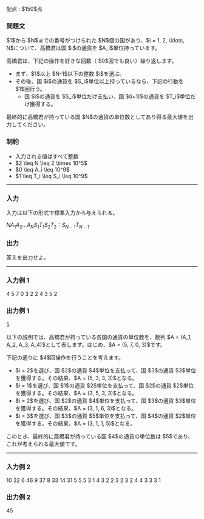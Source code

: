 
<div>

<span>

<span>

<p>
配点 : $150$点
</p>

<div>

<section>

### **問題文**

<p>
$1$から $N$までの番号がつけられた $N$個の国があり、$i = 1, 2, \ldots, N$について、高橋君は国 $i$の通貨を $A_i$単位持っています。
</p>

<p>
高橋君は、下記の操作を好きな回数（ $0$回でも良い）繰り返します。
</p>

<ul>

<li>
まず、$1$以上 $N-1$以下の整数 $i$を選ぶ。
</li>

<li>
その後、国 $i$の通貨を $S_i$単位以上持っているなら、下記の行動を $1$回行う。
<ul>

<li>
国 $i$の通貨を $S_i$単位だけ支払い、国 $(i+1)$の通貨を $T_i$単位だけ獲得する。
</li>

</ul>

</li>

</ul>

<p>
最終的に高橋君が持っている国 $N$の通貨の単位数としてあり得る最大値を出力してください。
</p>

</section>

</div>

<div>

<section>

### **制約**

<ul>

<li>
入力される値はすべて整数
</li>

<li>
$2 \leq N \leq 2 \times 10^5$
</li>

<li>
$0 \leq A_i \leq 10^9$
</li>

<li>
$1 \leq T_i \leq S_i \leq 10^9$
</li>

</ul>

</section>

</div>

---

<div>

<div>

<section>

### **入力**

<p>
入力は以下の形式で標準入力から与えられる。
</p>

<div>

$N$$A_1$$A_2$$\ldots$$A_N$$S_1$$T_1$$S_2$$T_2$$\vdots$$S_{N-1}$$T_{N-1}$
</div>

</section>

</div>

<div>

<section>

### **出力**

<p>
答えを出力せよ。
</p>

</section>

</div>

</div>

---

<div>

<section>

### **入力例 1**

<div>

4
5 7 0 3
2 2
4 3
5 2

</div>

</section>

</div>

<div>

<section>

### **出力例 1**

<div>

5

</div>

<p>
以下の説明では、高橋君が持っている各国の通貨の単位数を、数列 $A = (A_1, A_2, A_3, A_4)$として表します。はじめ、$A = (5, 7, 0, 3)$です。
</p>

<p>
下記の通りに $4$回操作を行うことを考えます。
</p>

<ul>

<li>
$i = 2$を選び、国 $2$の通貨 $4$単位を支払って、国 $3$の通貨 $3$単位を獲得する。その結果、$A = (5, 3, 3, 3)$となる。
</li>

<li>
$i = 1$を選び、国 $1$の通貨 $2$単位を支払って、国 $2$の通貨 $2$単位を獲得する。その結果、$A = (3, 5, 3, 3)$となる。
</li>

<li>
$i = 2$を選び、国 $2$の通貨 $4$単位を支払って、国 $3$の通貨 $3$単位を獲得する。その結果、$A = (3, 1, 6, 3)$となる。
</li>

<li>
$i = 3$を選び、国 $3$の通貨 $5$単位を支払って、国 $4$の通貨 $2$単位を獲得する。その結果、$A = (3, 1, 1, 5)$となる。
</li>

</ul>

<p>
このとき、最終的に高橋君が持っている国 $4$の通貨の単位数は $5$であり、これが考えられる最大値です。
</p>

</section>

</div>

---

<div>

<section>

### **入力例 2**

<div>

10
32 6 46 9 37 8 33 14 31 5
5 5
3 1
4 3
2 2
3 2
3 2
4 4
3 3
3 1

</div>

</section>

</div>

<div>

<section>

### **出力例 2**

<div>

45

</div>

</section>

</div>

</span>

</span>

</div>
